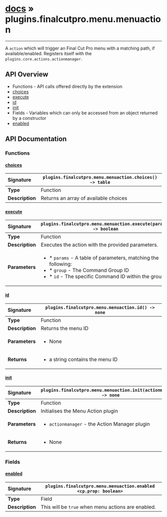 # [docs](index.md) » plugins.finalcutpro.menu.menuaction
---

A `action` which will trigger an Final Cut Pro menu with a matching path, if available/enabled.
Registers itself with the `plugins.core.actions.actionmanager`.

## API Overview
* Functions - API calls offered directly by the extension
 * [choices](#choices)
 * [execute](#execute)
 * [id](#id)
 * [init](#init)
* Fields - Variables which can only be accessed from an object returned by a constructor
 * [enabled](#enabled)

## API Documentation

### Functions

#### [choices](#choices)
| <span style="float: left;">**Signature**</span> | <span style="float: left;">`plugins.finalcutpro.menu.menuaction.choices() -> table` </span>                                                          |
| -----------------------------------------------------|---------------------------------------------------------------------------------------------------------|
| **Type**                                             | Function                                                                                         |
| **Description**                                      | Returns an array of available choices                                                                                         |

#### [execute](#execute)
| <span style="float: left;">**Signature**</span> | <span style="float: left;">`plugins.finalcutpro.menu.menuaction.execute(params) -> boolean` </span>                                                          |
| -----------------------------------------------------|---------------------------------------------------------------------------------------------------------|
| **Type**                                             | Function                                                                                         |
| **Description**                                      | Executes the action with the provided parameters.                                                                                         |
| **Parameters**                                       | <ul><li>* `params`	- A table of parameters, matching the following:</li><li>		* `group`	- The Command Group ID</li><li>		* `id`		- The specific Command ID within the group.</li></ul> |

#### [id](#id)
| <span style="float: left;">**Signature**</span> | <span style="float: left;">`plugins.finalcutpro.menu.menuaction.id() -> none` </span>                                                          |
| -----------------------------------------------------|---------------------------------------------------------------------------------------------------------|
| **Type**                                             | Function                                                                                         |
| **Description**                                      | Returns the menu ID                                                                                         |
| **Parameters**                                       | <ul><li>None</li></ul> |
| **Returns**                                          | <ul><li>a string contains the menu ID</li></ul>          |

#### [init](#init)
| <span style="float: left;">**Signature**</span> | <span style="float: left;">`plugins.finalcutpro.menu.menuaction.init(actionmanager) -> none` </span>                                                          |
| -----------------------------------------------------|---------------------------------------------------------------------------------------------------------|
| **Type**                                             | Function                                                                                         |
| **Description**                                      | Initialises the Menu Action plugin                                                                                         |
| **Parameters**                                       | <ul><li>`actionmanager` - the Action Manager plugin</li></ul> |
| **Returns**                                          | <ul><li>None</li></ul>          |

### Fields

#### [enabled](#enabled)
| <span style="float: left;">**Signature**</span> | <span style="float: left;">`plugins.finalcutpro.menu.menuaction.enabled <cp.prop: boolean>` </span>                                                          |
| -----------------------------------------------------|---------------------------------------------------------------------------------------------------------|
| **Type**                                             | Field                                                                                         |
| **Description**                                      | This will be `true` when menu actions are enabled.                                                                                         |

